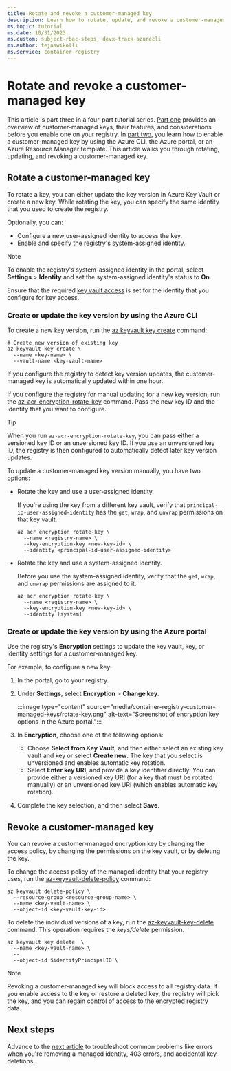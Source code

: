 ```yaml
---
title: Rotate and revoke a customer-managed key 
description: Learn how to rotate, update, and revoke a customer-managed key on Azure Container Registry.
ms.topic: tutorial
ms.date: 10/31/2023
ms.custom: subject-rbac-steps, devx-track-azurecli
ms.author: tejaswikolli
ms.service: container-registry
---
```


# Rotate and revoke a customer-managed key 

This article is part three in a four-part tutorial series. [Part one](tutorial-customer-managed-keys.md) provides an overview of customer-managed keys, their features, and considerations before you enable one on your registry. In [part two](tutorial-enable-customer-managed-keys.md), you learn how to enable a customer-managed key by using the Azure CLI, the Azure portal, or an Azure Resource Manager template. This article walks you through rotating, updating, and revoking a customer-managed key. 

## Rotate a customer-managed key

To rotate a key, you can either update the key version in Azure Key Vault or create a new key. While rotating the key, you can specify the same identity that you used to create the registry.

Optionally, you can:

- Configure a new user-assigned identity to access the key.
- Enable and specify the registry's system-assigned identity.

> [!NOTE]
> To enable the registry's system-assigned identity in the portal, select **Settings** > **Identity** and set the system-assigned identity's status to **On**.
> 
> Ensure that the required [key vault access](tutorial-enable-customer-managed-keys.md#enable-managed-identities-to-access-the-key-vault) is set for the identity that you configure for key access.

### Create or update the key version by using the Azure CLI

To create a new key version, run the [az keyvault key create](/cli/azure/keyvault/key#az-keyvault-key-create) command:

```azurecli
# Create new version of existing key
az keyvault key create \
  --name <key-name> \
  --vault-name <key-vault-name>
```

If you configure the registry to detect key version updates, the customer-managed key is automatically updated within one hour.

If you configure the registry for manual updating for a new key version, run the [az-acr-encryption-rotate-key](/cli/azure/acr/#az-acr-encryption-rotate-key) command. Pass the new key ID and the identity that you want to configure.

> [!TIP]
> When you run `az-acr-encryption-rotate-key`, you can pass either a versioned key ID or an unversioned key ID. If you use an unversioned key ID, the registry is then configured to automatically detect later key version updates.

To update a customer-managed key version manually, you have two options:

- Rotate the key and use a user-assigned identity.

  If you're using the key from a different key vault, verify that `principal-id-user-assigned-identity` has the `get`, `wrap`, and `unwrap` permissions on that key vault.

  ```azurecli
  az acr encryption rotate-key \
    --name <registry-name> \
    --key-encryption-key <new-key-id> \
    --identity <principal-id-user-assigned-identity>
  ```

- Rotate the key and use a system-assigned identity.

  Before you use the system-assigned identity, verify that the `get`, `wrap`, and `unwrap` permissions are assigned to it.

  ```azurecli
  az acr encryption rotate-key \
    --name <registry-name> \
    --key-encryption-key <new-key-id> \
    --identity [system]
  ```

### Create or update the key version by using the Azure portal

Use the registry's **Encryption** settings to update the key vault, key, or identity settings for a customer-managed key.

For example, to configure a new key:

1. In the portal, go to your registry.
1. Under **Settings**, select **Encryption** > **Change key**.

   :::image type="content" source="media/container-registry-customer-managed-keys/rotate-key.png" alt-text="Screenshot of encryption key options in the Azure portal.":::
1. In **Encryption**, choose one of the following options:
   * Choose **Select from Key Vault**, and then either select an existing key vault and key or select **Create new**. The key that you select is unversioned and enables automatic key rotation.
   * Select **Enter key URI**, and provide a key identifier directly. You can provide either a versioned key URI (for a key that must be rotated manually) or an unversioned key URI (which enables automatic key rotation).
1. Complete the key selection, and then select **Save**.

## Revoke a customer-managed key

You can revoke a customer-managed encryption key by changing the access policy, by changing the permissions on the key vault, or by deleting the key.

To change the access policy of the managed identity that your registry uses, run the [az-keyvault-delete-policy](/cli/azure/keyvault#az-keyvault-delete-policy) command:

```azurecli
az keyvault delete-policy \
  --resource-group <resource-group-name> \
  --name <key-vault-name> \
  --object-id <key-vault-key-id>
```

To delete the individual versions of a key, run the [az-keyvault-key-delete](/cli/azure/keyvault/key#az-keyvault-key-delete) command. This operation requires the *keys/delete* permission.

```azurecli
az keyvault key delete  \
  --name <key-vault-name> \
  -- 
  --object-id $identityPrincipalID \                     
```

> [!NOTE]
> Revoking a customer-managed key will block access to all registry data. If you enable access to the key or restore a deleted key, the registry will pick the key, and you can regain control of access to the encrypted registry data. 

## Next steps

Advance to the [next article](tutorial-troubleshoot-customer-managed-keys.md) to troubleshoot common problems like errors when you're removing a managed identity, 403 errors, and accidental key deletions.

